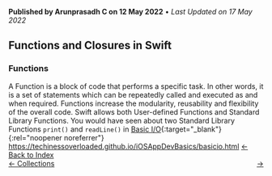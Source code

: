 **Published by Arunprasadh C on 12 May 2022** • *Last Updated on 17 May 2022*

## Functions and Closures in Swift
### Functions
A Function is a block of code that performs a specific task. In other words, it is a set of statements which can be repeatedly called and executed as and when required. Functions increase the modularity, reusability and flexibility of the overall code. Swift allows both User-defined Functions and Standard Library Functions. You would have seen about two Standard Library Functions `print()` and `readLine()` in [Basic I/O](https://www.google.com){:target="_blank"}{:rel="noopener noreferrer"}
https://techinessoverloaded.github.io/iOSAppDevBasics/basicio.html
<a href="https://techinessoverloaded.github.io/iOSAppDevBasics/index.html">&larr; Back to Index</a>
<br>
<span style="float: left">
<a href="https://techinessoverloaded.github.io/iOSAppDevBasics/collections.html">&larr; Collections</a>
</span>
<span style="float: right">
<a href="https://techinessoverloaded.github.io/iOSAppDevBasics/.html"> &rarr;</a>
</span>

